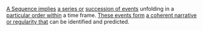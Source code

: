 
[A Sequence implies](1/1/3/1/1/3/2/2/1/2/.Convergent%20Sequences) [a series or](1/1/3/2/1/3/.Progression) [succession of events](1/2/2/3/3/_Begin-End) unfolding in a [particular order within](1/2/1/1/1/3/3/2/_Ordered-Unordered) a time frame. [These events form](1/2/2/3/3/1/.Event) [a coherent narrative](3/3/2/2/.Narrative%20Shapes) [or regularity that](1/1/3/2/1/1/3/3/.Regularity) can be identified and predicted.

